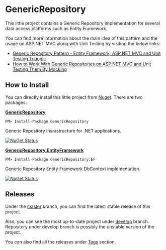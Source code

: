 # GenericRepository

This little project contains a Generic Repository implementation for several data access platforms such as Entity Framework.

You can find more information about the main idea of this pattern and the usage on ASP.NET MVC along with Unit Testing by visiting the below links:

 - [Generic Repository Pattern - Entity Framework, ASP.NET MVC and Unit Testing Triangle][1]
 - [How to Work With Generic Repositories on ASP.NET MVC and Unit Testing Them By Mocking][2]

## How to Install

You can directly install this little project from [Nuget][6]. There are two packages:

**[GenericRepository][7]**

    PM> Install-Package GenericRepository

Generic Repository insrastructure for .NET applications.

[![NuGet Status](http://nugetstatus.com/GenericRepository.png)](http://nugetstatus.com/packages/GenericRepository)

**[GenericRepository.EntityFramework][8]**

    PM> Install-Package GenericRepository.EF

Generic Repository Entity Framework DbContext implementation.

[![NuGet Status](http://nugetstatus.com/GenericRepository.EntityFramework.png)](http://nugetstatus.com/packages/GenericRepository.EntityFramework)

## Releases

Under the [master][3] branch, you can find the latest stable release of this project.

Also, you can see the most up-to-date project under [develop][4] branch. Repository under develop branch is possibly the unstable version of the project.

You can also find all the releases under [Tags][5] section.

  [1]: http://www.tugberkugurlu.com/archive/generic-repository-pattern-entity-framework-asp-net-mvc-and-unit-testing-triangle
  [2]: http://www.tugberkugurlu.com/archive/how-to-work-with-generic-repositories-on-asp-net-mvc-and-unit-testing-them-by-mocking
  [3]: https://github.com/tugberkugurlu/GenericRepository
  [4]: https://github.com/tugberkugurlu/GenericRepository/tree/develop
  [5]: https://github.com/tugberkugurlu/GenericRepository/tags
  [6]: http://nuget.org
  [7]: https://nuget.org/packages/GenericRepository
  [8]: https://nuget.org/packages/GenericRepository.EF